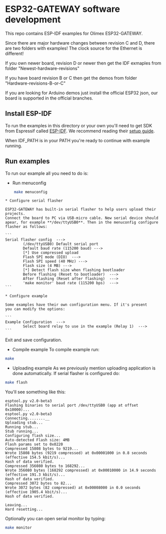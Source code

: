 # ESP32-GATEWAY software development

This repo contains ESP-IDF examples for Olimex ESP32-GATEWAY.

Since there are major hardware changes between revision C and D, there
are two folders with examples! The clock source for the Ethernet is different!

If you own newer board, revision D or newer then get the IDF exmaples from
folder "Newest-hardware-revisions"

If you have board revision B or C then get the demos from folder
"Hardware-revisions-B-or-C"


If you are looking for Arduino demos just install the official ESP32 json,
our board is supported in the official branches.

## Install ESP-IDF
To run the examples in this directory or your own you'll need to get
SDK from Espressif called [ESP-IDF](https://github.com/espressif/esp-idf).
We recommend reading their
[setup guide](https://github.com/espressif/esp-idf#setting-up-esp-idf).

When IDF_PATH is in your PATH you're ready to continue with example running.

## Run examples
To run our example all you need to do is:

* Run menuconfig
```sh
    make menuconfig
```

    * Configure serial flasher

    ESP32-GATEWAY has built-in serial flasher to help users upload their projects.
    Connect the board to PC via USB-micro cable. New serial device should
    apear, for example **/dev/ttyUSB0**. Then in the menuconfig configure
    flasher as follows:

    ```
    Serial flasher config  --->
            (/dev/ttyUSB0) Default serial port
            Default baud rate (115200 baud) --->
            [*] Use compressed upload
            Flash SPI mode (DIO)  --->
            Flash SPI speed (40 MHz) --->
            Flash size (4 MB) --->
            [*] Detect flash size when flashing bootloader
            Before flashing (Reset to bootloader)  --->
            After flashing (Reset after flashing)  --->
            'make monitor' baud rate (115200 bps)  --->
    ```

    * Configure example

    Some examples have their own configuration menu. If it's present
    you can modify the options:

    ```
    Example Configuration  --->
            Select board relay to use in the example (Relay 1)  --->
    ```

Exit and save configuration.

* Compile example
To compile example run:
```sh
make
```

* Uploading example
As we previously mention uploading application is done automatically.
If serial flasher is configured do:
```sh
make flash
```

You'll see something like this:
```
esptool.py v2.0-beta3
Flashing binaries to serial port /dev/ttyUSB0 (app at offset 0x10000)...
esptool.py v2.0-beta3
Connecting........__
Uploading stub...
Running stub...
Stub running...
Configuring flash size...
Auto-detected Flash size: 4MB
Flash params set to 0x0220
Compressed 15808 bytes to 9219...
Wrote 15808 bytes (9219 compressed) at 0x00001000 in 0.8 seconds (effective 154.5 kbit/s)...
Hash of data verified.
Compressed 356080 bytes to 168292...
Wrote 356080 bytes (168292 compressed) at 0x00010000 in 14.9 seconds (effective 191.3 kbit/s)...
Hash of data verified.
Compressed 3072 bytes to 82...
Wrote 3072 bytes (82 compressed) at 0x00008000 in 0.0 seconds (effective 1905.4 kbit/s)...
Hash of data verified.

Leaving...
Hard resetting...
```

Optionally you can open serial monitor by typing:
```sh
make monitor
```
